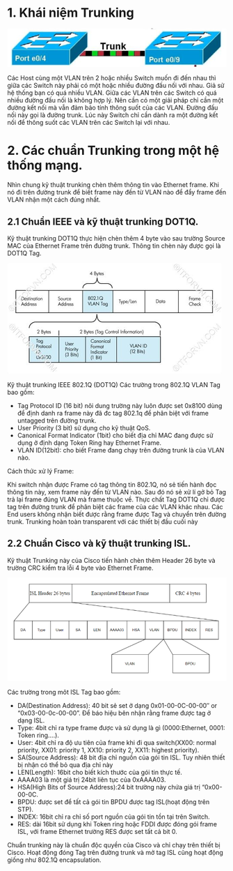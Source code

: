 # 1. Khái niệm Trunking

![Alt text](../Images/3.PNG)  

Các Host cùng một VLAN trên 2 hoặc nhiều Switch muốn đi đến nhau thì giữa các Switch này phải có một hoặc nhiều đường đấu nối với nhau. Giả sử hệ thống bạn có quá nhiều VLAN. Giữa các VLAN trên các Switch có quá nhiều đường đấu nối là không hợp lý. Nên cần có một giải pháp chỉ cần một đường kết nối mà vẫn đảm bảo tính thông suốt của các VLAN. Đường đấu nối này gọi là đường trunk. Lúc này Switch chỉ cần dành ra một đường kết nối để thông suốt các VLAN trên các Switch lại với nhau.  
# 2. Các chuẩn Trunking trong một hệ thống mạng.
Nhìn chung kỹ thuật trunking chèn thêm thông tin vào Ethernet frame. Khi nó đi trên đường trunk để biết frame này đến từ VLAN nào để đẩy frame đến VLAN nhận một cách đúng nhất.  
## 2.1 Chuẩn IEEE và kỹ thuật trunking DOT1Q.
Kỹ thuật trunking DOT1Q thực hiện chèn thêm 4 byte vào sau trường Source MAC của Ethernet Frame trên đường trunk. Thông tin chèn này được gọi là DOT1Q Tag.  

![Alt text](../Images/4.PNG)  

Kỹ thuật trunking IEEE 802.1Q (DOT1Q) Các trường trong 802.1Q VLAN Tag bao gồm:

+ Tag Protocol ID (16 bit) nôi dung trường này luôn được set 0x8100 dùng để định danh ra frame này đã đc tag 802.1q để phân biệt với frame untagged trên đường trunk.
+ User Priority (3 bit) sử dụng cho kỹ thuật QoS.
+ Canonical Format Indicator (1bit) cho biết địa chỉ MAC đang được sử dụng ở định dạng Token Ring hay Ethernet Frame.
+ VLAN ID(12bit): cho biết Frame đang chạy trên đường trunk là của VLAN nào.

Cách thức xử lý Frame:  

Khi switch nhận được Frame có tag thông tin 802.1Q, nó sẻ tiến hành đọc thông tin này, xem frame này đến từ VLAN nào. Sau đó nó sẻ xử lí gở bỏ Tag trả lại frame đúng VLAN mà frame thuộc về. Thực chất Tag DOT1Q chỉ được tag trên đường trunk để phân biệt các frame của các VLAN khác nhau. Các End users không nhận biết được rằng frame được Tag và chuyển trên đường trunk. Trunking hoàn toàn transparent với các thiết bị đầu cuối này  
## 2.2 Chuẩn Cisco và kỹ thuật trunking ISL.
Kỹ thuật Trunking này của Cisco tiến hành chèn thêm Header 26 byte và trường CRC kiểm tra lỗi 4 byte vào Ethernet Frame.  

![Alt text](../Images/5.PNG)  

Các trường trong môt ISL Tag bao gồm:

+ DA(Destination Address): 40 bit sẻ set ở dạng 0x01-00-0C-00-00″ or “0x03-00-0c-00-00”. Để báo hiệu bên nhận rằng frame được tag ở dạng ISL.
+ Type: 4bit chỉ ra type frame được và sử dụng là gì (0000:Ethernet, 0001: Token ring….).
+ User: 4bit chỉ ra độ ưu tiên của frame khi đi qua switch(XX00: normal priority, XX01: priority 1, XX10: priority 2, XX11: highest priority).
+ SA(Source Address): 48 bit địa chỉ nguồn của gói tin ISL. Tuy nhiên thiết bị nhận có thể bỏ qua địa chỉ này
+ LEN(Length): 16bit cho biết kích thước của gói tin thực tế.
+ AAAA03 là một giá trị 24bit liên tục của  0xAAAA03.
+ HSA(High Bits of Source Address):24 bit trường này chứa giá trị “0x00-00-0C.
+ BPDU: được set để tất cả gói tin BPDU được tag ISL(hoạt động trên STP).
+ INDEX: 16bit chỉ ra chỉ số port nguồn của gói tin tồn tại trên Switch.
+ RES: dài 16bit sử dụng khi Token ring hoặc FDDI được đóng gói frame ISL, với frame Ethernet trường RES được set tất cả bit 0.  

Chuẩn trunking này là chuẩn độc quyền của Cisco và chỉ chạy trên thiết bị Cisco. Hoạt động đóng Tag trên đường trunk và mở tag ISL cũng hoạt động giống như 802.1Q encapsulation.
